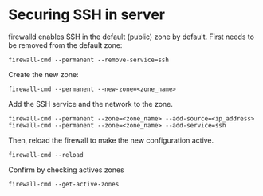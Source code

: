 # Securing SSH in server

firewalld enables SSH in the default (public) zone by default. First needs to be removed from the default zone:
```
firewall-cmd --permanent --remove-service=ssh
```
Create the new zone:
```
firewall-cmd --permanent --new-zone=<zone_name>
```
Add the SSH service and the network to the zone.
```
firewall-cmd --permanent --zone=<zone_name> --add-source=<ip_address>
firewall-cmd --permanent --zone=<zone_name> --add-service=ssh
```
Then, reload the firewall to make the new configuration active.
```
firewall-cmd --reload
```
Confirm by checking actives zones
```
firewall-cmd --get-active-zones
```
